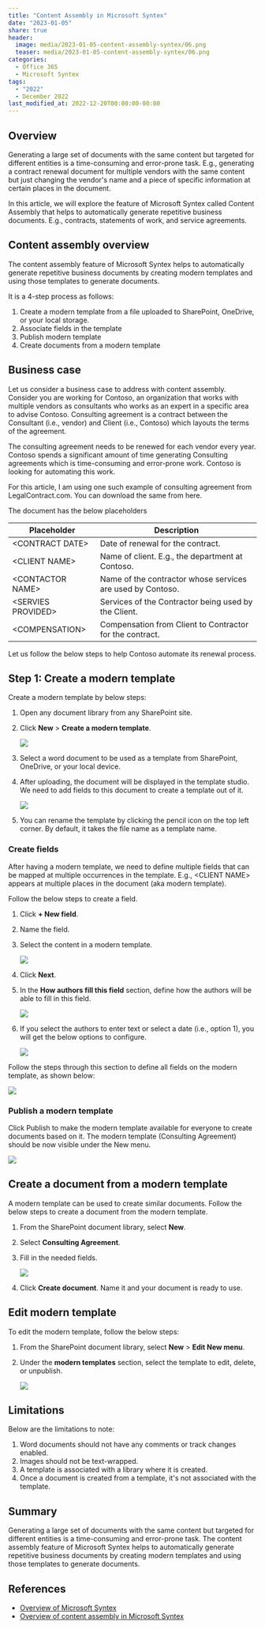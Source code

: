 ```yaml
---
title: "Content Assembly in Microsoft Syntex"
date: "2023-01-05"
share: true
header:
  image: media/2023-01-05-content-assembly-syntex/06.png
  teaser: media/2023-01-05-content-assembly-syntex/06.png
categories:
  - Office 365
  - Microsoft Syntex
tags:
  - "2022"
  - December 2022
last_modified_at: 2022-12-20T00:00:00-00:00
---
```

## Overview

Generating a large set of documents with the same content but targeted for different entities is a time-consuming and error-prone task. E.g., generating a contract renewal document for multiple vendors with the same content but just changing the vendor's name and a piece of specific information at certain places in the document.

In this article, we will explore the feature of Microsoft Syntex called Content Assembly that helps to automatically generate repetitive business documents. E.g., contracts, statements of work, and service agreements.


## Content assembly overview

The content assembly feature of Microsoft Syntex helps to automatically generate repetitive business documents by creating modern templates and using those templates to generate documents.

It is a 4-step process as follows:

1. Create a modern template from a file uploaded to SharePoint, OneDrive, or your local storage.
2. Associate fields in the template
3. Publish modern template
4. Create documents from a modern template


## Business case

Let us consider a business case to address with content assembly. Consider you are working for Contoso, an organization that works with multiple vendors as consultants who works as an expert in a specific area to advise Contoso. Consulting agreement is a contract between the Consultant (i.e., vendor) and Client (i.e., Contoso) which layouts the terms of the agreement.

The consulting agreement needs to be renewed for each vendor every year. Contoso spends a significant amount of time generating Consulting agreements which is time-consuming and error-prone work. Contoso is looking for automating this work.

For this article, I am using one such example of consulting agreement from LegalContract.com. You can download the same from here.

The document has the below placeholders

| **Placeholder** | **Description** |
| --- | --- |
| \<CONTRACT DATE\> | Date of renewal for the contract. |
| \<CLIENT NAME\> | Name of client. E.g., the department at Contoso. |
| \<CONTACTOR NAME\> | Name of the contractor whose services are used by Contoso. |
| \<SERVIES PROVIDED\> | Services of the Contractor being used by the Client. |
| \<COMPENSATION\> | Compensation from Client to Contractor for the contract. |

Let us follow the below steps to help Contoso automate its renewal process.


## Step 1: Create a modern template

Create a modern template by below steps:

1. Open any document library from any SharePoint site.
2. Click **New** \> **Create a modern template**.

    ![](/media/2023-01-05-content-assembly-syntex/01.png)

3. Select a word document to be used as a template from SharePoint, OneDrive, or your local device.
4. After uploading, the document will be displayed in the template studio. We need to add fields to this document to create a template out of it.

    ![](/media/2023-01-05-content-assembly-syntex/02.png)

5. You can rename the template by clicking the pencil icon on the top left corner. By default, it takes the file name as a template name.


### Create fields

After having a modern template, we need to define multiple fields that can be mapped at multiple occurrences in the template. E.g., \<CLIENT NAME\> appears at multiple places in the document (aka modern template).

Follow the below steps to create a field.

1. Click **+ New field**.
2. Name the field.
3. Select the content in a modern template.

    ![](/media/2023-01-05-content-assembly-syntex/03.png)

4. Click **Next**.
5. In the **How authors fill this field** section, define how the authors will be able to fill in this field.

    ![](/media/2023-01-05-content-assembly-syntex/04.png)

6. If you select the authors to enter text or select a date (i.e., option 1), you will get the below options to configure.

    ![](/media/2023-01-05-content-assembly-syntex/05.png)

Follow the steps through this section to define all fields on the modern template, as shown below:

![](/media/2023-01-05-content-assembly-syntex/06.png)


### Publish a modern template

Click Publish to make the modern template available for everyone to create documents based on it. The modern template (Consulting Agreement) should be now visible under the New menu.

![](/media/2023-01-05-content-assembly-syntex/07.png)


## Create a document from a modern template

A modern template can be used to create similar documents. Follow the below steps to create a document from the modern template.

1. From the SharePoint document library, select **New**.
2. Select **Consulting Agreement**.
3. Fill in the needed fields.

    ![](/media/2023-01-05-content-assembly-syntex/08.png)

4. Click **Create document**. Name it and your document is ready to use.


## Edit modern template

To edit the modern template, follow the below steps:

1. From the SharePoint document library, select **New** \> **Edit New menu**.
2. Under the **modern templates** section, select the template to edit, delete, or unpublish.

    ![](/media/2023-01-05-content-assembly-syntex/09.png)


## Limitations

Below are the limitations to note:

1. Word documents should not have any comments or track changes enabled.
2. Images should not be text-wrapped.
3. A template is associated with a library where it is created.
4. Once a document is created from a template, it's not associated with the template.


## Summary

Generating a large set of documents with the same content but targeted for different entities is a time-consuming and error-prone task. The content assembly feature of Microsoft Syntex helps to automatically generate repetitive business documents by creating modern templates and using those templates to generate documents.


## References

- [Overview of Microsoft Syntex](https://learn.microsoft.com/en-us/microsoft-365/contentunderstanding/syntex-overview?WT.mc_id=M365-MVP-5003693)
- [Overview of content assembly in Microsoft Syntex](https://learn.microsoft.com/en-us/microsoft-365/contentunderstanding/content-assembly?WT.mc_id=M365-MVP-5003693)
